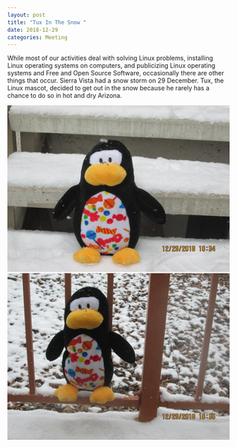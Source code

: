 ```yaml
---
layout: post
title: "Tux In The Snow "
date: 2018-12-29
categories: Meeting
---
```


While most of our activities deal with solving Linux problems, installing Linux operating systems on computers, and publicizing Linux operating systems and Free and Open Source Software, occasionally there are other things that occur.  Sierra Vista had a snow storm on 29 December.  Tux, the Linux mascot, decided to get out in the snow because he rarely has a chance to do so in hot and dry Arizona.

![alt text](https://raw.githubusercontent.com/CochiseLinuxUsersGroup/CochiseLinuxUsersGroup.github.io/master/images/rsz_tux_in_the_snow_sierravista-1.jpg)
![alt text](https://raw.githubusercontent.com/CochiseLinuxUsersGroup/CochiseLinuxUsersGroup.github.io/master/images/rsz_tux_in_the_snow_sierravista-2.jpg)
